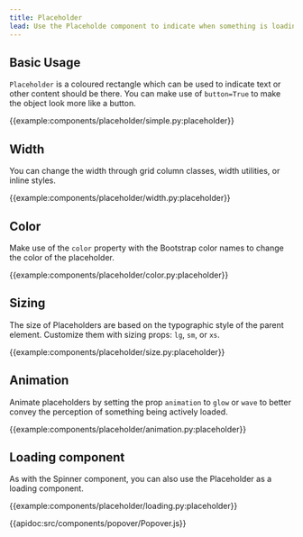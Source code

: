 ```yaml
---
title: Placeholder
lead: Use the Placeholde component to indicate when something is loading on your page.
---
```


## Basic Usage

`Placeholder` is a coloured rectangle which can be used to indicate text or other content should be there. You can make use of `button=True` to make the object look more like a button.

{{example:components/placeholder/simple.py:placeholder}}

## Width

You can change the width through grid column classes, width utilities, or inline styles.

{{example:components/placeholder/width.py:placeholder}}

## Color

Make use of the `color` property with the Bootstrap color names to change the color of the placeholder.

{{example:components/placeholder/color.py:placeholder}}

## Sizing

The size of Placeholders are based on the typographic style of the parent element. Customize them with sizing props: `lg`, `sm`, or `xs`.

{{example:components/placeholder/size.py:placeholder}}

## Animation

Animate placeholders by setting the prop `animation` to `glow` or `wave` to better convey the perception of something being actively loaded.

{{example:components/placeholder/animation.py:placeholder}}

## Loading component

As with the Spinner component, you can also use the Placeholder as a loading component.

{{example:components/placeholder/loading.py:placeholder}}


{{apidoc:src/components/popover/Popover.js}}
